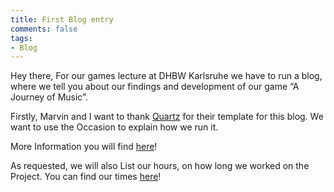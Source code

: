 ```yaml
---
title: First Blog entry
comments: false
tags: 
- Blog
---
```

Hey there,
For our games lecture at DHBW Karlsruhe we have to run a blog, where we tell you about our findings and development of our game “A Journey of Music”.

Firstly, Marvin and I want to thank [Quartz](https://quartz.jzhao.xyz/) for their template for this blog. 
We want to use the Occasion to explain how we run it. 

More Information you will find [here](notes/Blog%20Setup.md)!

As requested, we will also List our hours, on how long we worked on the Project. 
You can find our times [here](notes/Times.md)!